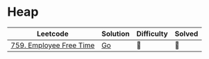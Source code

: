 # Heap

| Leetcode  | Solution | Difficulty | Solved |
| --- | --- | --- | --- |
| [759. Employee Free Time](https://leetcode.com/problems/employee-free-time/) | [Go](<../Heap/Solutions/759. Employee Free Time.md>) | 🔴 | 🔴  |